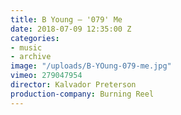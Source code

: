```yaml
---
title: B Young — '079' Me
date: 2018-07-09 12:35:00 Z
categories:
- music
- archive
image: "/uploads/B-YOung-079-me.jpg"
vimeo: 279047954
director: Kalvador Preterson
production-company: Burning Reel
---
```



